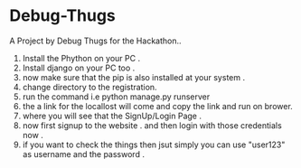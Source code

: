 # Debug-Thugs
A Project by Debug Thugs for the Hackathon..
1. Install the Phython on your PC .
2. Install django on your PC too .
3. now make sure that the pip is also installed at your system .
4. change directory to the registration.
5. run the command i.e python manage.py runserver
6. the a link for the locallost will come and copy the link and run on brower.
7. where you will see that the SignUp/Login Page .
8. now first signup to the website . and then login with those credentials now .
9. if you want to check the things then jsut simply you can use "user123" as username and the password .
